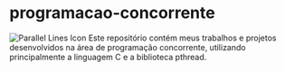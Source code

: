 # programacao-concorrente 

![Parallel Lines Icon](https://img.icons8.com/ios-filled/50/000000/synchronize.png)
Este repositório contém meus trabalhos e projetos desenvolvidos na área de programação concorrente, utilizando principalmente a linguagem C e a biblioteca pthread.

